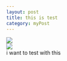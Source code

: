 ```yaml
---
layout: post
title: this is test
category: myPost
---
```



![](../images/pic1.png )  
![](../images/pic2.png )  
i want to test with this

 
